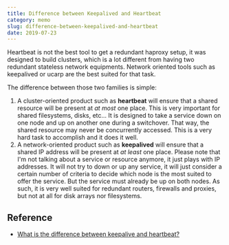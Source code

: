 ```yaml
---
title: Difference between Keepalived and Heartbeat
category: memo
slug: difference-between-keepalived-and-heartbeat
date: 2019-07-23
---
```

Heartbeat is not the best tool to get a redundant haproxy setup, it was designed
to build clusters, which is a lot different from having two redundant stateless
network equipments. Network oriented tools such as keepalived or ucarp are the
best suited for that task.

The difference between those two families is simple:

1. A cluster-oriented product such as **heartbeat** will ensure that a shared
   resource will be present at *at most* one place. This is very important for
   shared filesystems, disks, etc... It is designed to take a service down on
   one node and up on another one during a switchover. That way, the shared
   resource may never be concurrently accessed. This is a very hard task to
   accomplish and it does it well.
1. A network-oriented product such as **keepalived** will ensure that a shared
   IP address will be present at *at least* one place. Please note that I'm not
   talking about a service or resource anymore, it just plays with IP addresses.
   It will not try to down or up any service, it will just consider a certain
   number of criteria to decide which node is the most suited to offer the
   service. But the service must already be up on both nodes. As such, it is
   very well suited for redundant routers, firewalls and proxies, but not at all
   for disk arrays nor filesystems.

## Reference

-  [What is the difference between keepalive and heartbeat?](https://serverfault.com/questions/361071/what-is-the-difference-between-keepalive-and-heartbeat)
